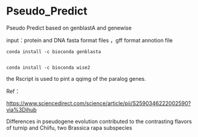 # Pseudo_Predict

Pseudo Predict based on genblastA and genewise

input：protein and DNA fasta format files ，gff format annotion file

    conda install -c bioconda genblasta


    conda install -c bioconda wise2


the Rscript is used to pint a qqimg of the paralog genes.


Ref：

https://www.sciencedirect.com/science/article/pii/S2590346222002590?via%3Dihub


Differences in pseudogene evolution contributed to the contrasting flavors of turnip and Chiifu, two Brassica rapa subspecies

